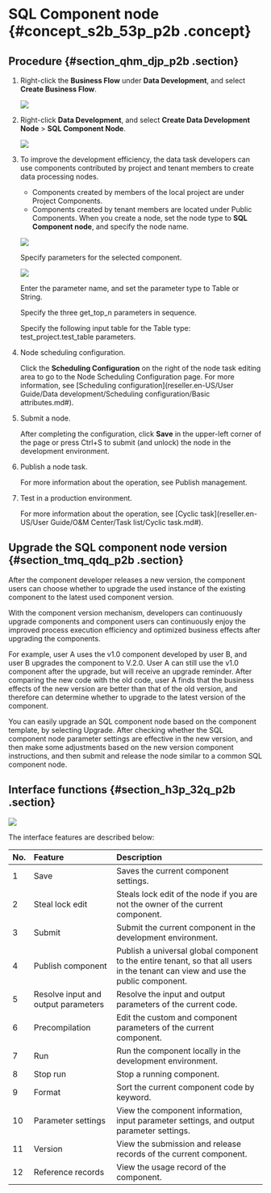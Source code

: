 # SQL Component node {#concept_s2b_53p_p2b .concept}

## Procedure {#section_qhm_djp_p2b .section}

1.  Right-click the **Business Flow** under **Data Development**, and select **Create Business Flow**.

    ![](http://static-aliyun-doc.oss-cn-hangzhou.aliyuncs.com/assets/img/16292/15525323457651_en-US.png)

2.  Right-click **Data Development**, and select **Create Data Development Node** \> **SQL Component Node**.

    ![](http://static-aliyun-doc.oss-cn-hangzhou.aliyuncs.com/assets/img/16297/15525323457778_en-US.png)

3.  To improve the development efficiency, the data task developers can use components contributed by project and tenant members to create data processing nodes.

    -   Components created by members of the local project are under Project Components.
    -   Components created by tenant members are located under Public Components.
    When you create a node, set the node type to **SQL Component node**, and specify the node name.

    ![](http://static-aliyun-doc.oss-cn-hangzhou.aliyuncs.com/assets/img/16297/15525323457777_en-US.png)

    Specify parameters for the selected component.

    ![](http://static-aliyun-doc.oss-cn-hangzhou.aliyuncs.com/assets/img/16297/15525323457779_en-US.png)

    Enter the parameter name, and set the parameter type to Table or String.

    Specify the three get\_top\_n parameters in sequence.

    Specify the following input table for the Table type: test\_project.test\_table parameters.

4.  Node scheduling configuration.

    Click the **Scheduling Configuration** on the right of the node task editing area to go to the Node Scheduling Configuration page. For more information, see [Scheduling configuration](reseller.en-US/User Guide/Data development/Scheduling configuration/Basic attributes.md#).

5.  Submit a node.

    After completing the configuration, click **Save** in the upper-left corner of the page or press Ctrl+S to submit \(and unlock\) the node in the development environment.

6.  Publish a node task.

    For more information about the operation, see Publish management.

7.  Test in a production environment.

    For more information about the operation, see [Cyclic task](reseller.en-US/User Guide/O&M Center/Task list/Cyclic task.md#).


## Upgrade the SQL component node version {#section_tmq_qdq_p2b .section}

After the component developer releases a new version, the component users can choose whether to upgrade the used instance of the existing component to the latest used component version.

With the component version mechanism, developers can continuously upgrade components and component users can continuously enjoy the improved process execution efficiency and optimized business effects after upgrading the components.

For example, user A uses the v1.0 component developed by user B, and user B upgrades the component to V.2.0. User A can still use the v1.0 component after the upgrade, but will receive an upgrade reminder. After comparing the new code with the old code, user A finds that the business effects of the new version are better than that of the old version, and therefore can determine whether to upgrade to the latest version of the component.

You can easily upgrade an SQL component node based on the component template, by selecting Upgrade. After checking whether the SQL component node parameter settings are effective in the new version, and then make some adjustments based on the new version component instructions, and then submit and release the node similar to a common SQL component node.

## Interface functions {#section_h3p_32q_p2b .section}

![](http://static-aliyun-doc.oss-cn-hangzhou.aliyuncs.com/assets/img/16297/15525323457780_en-US.png)

The interface features are described below:

|No.|Feature|Description|
|:--|:------|:----------|
|1|Save|Saves the current component settings.|
|2|Steal lock edit|Steals lock edit of the node if you are not the owner of the current component.|
|3|Submit|Submit the current component in the development environment.|
|4|Publish component|Publish a universal global component to the entire tenant, so that all users in the tenant can view and use the public component.|
|5|Resolve input and output parameters|Resolve the input and output parameters of the current code.|
|6|Precompilation|Edit the custom and component parameters of the current component.|
|7|Run|Run the component locally in the development environment.|
|8|Stop run|Stop a running component.|
|9|Format|Sort the current component code by keyword.|
|10|Parameter settings|View the component information, input parameter settings, and output parameter settings.|
|11|Version|View the submission and release records of the current component.|
|12|Reference records|View the usage record of the component.|

